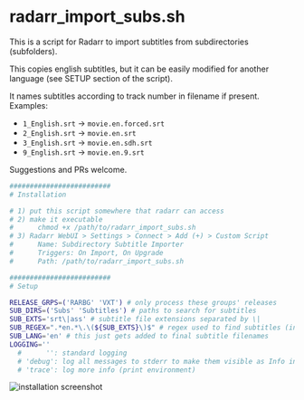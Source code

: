 # radarr_import_subs.sh
This is a script for Radarr to import subtitles from subdirectories (subfolders).

This copies english subtitles, but it can be easily modified for another language (see SETUP section of the script).

It names subtitles according to track number in filename if present.
Examples:
- `1_English.srt` -> `movie.en.forced.srt`
- `2_English.srt` -> `movie.en.srt`
- `3_English.srt` -> `movie.en.sdh.srt`
- `9_English.srt` -> `movie.en.9.srt`

Suggestions and PRs welcome.

```bash
#########################
# Installation

# 1) put this script somewhere that radarr can access
# 2) make it executable
#      chmod +x /path/to/radarr_import_subs.sh
# 3) Radarr WebUI > Settings > Connect > Add (+) > Custom Script
#      Name: Subdirectory Subtitle Importer
#      Triggers: On Import, On Upgrade
#      Path: /path/to/radarr_import_subs.sh

#########################
# Setup

RELEASE_GRPS=('RARBG' 'VXT') # only process these groups' releases
SUB_DIRS=('Subs' 'Subtitles') # paths to search for subtitles
SUB_EXTS='srt\|ass' # subtitle file extensions separated by \|
SUB_REGEX=".*en.*\.\(${SUB_EXTS}\)$" # regex used to find subtitles (in this POS regex variant, you have to escape ())
SUB_LANG='en' # this just gets added to final subtitle filenames
LOGGING=''
  #      '': standard logging
  # 'debug': log all messages to stderr to make them visible as Info in radarr logs
  # 'trace': log more info (print environment)
```

![installation screenshot](https://i.imgur.com/vXXz5K1.png)
